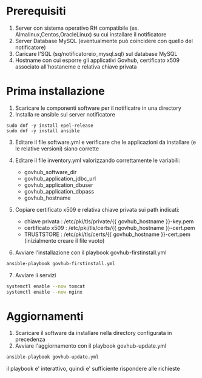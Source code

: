 # Prerequisiti
1. Server con sistema operativo RH compatibile (es. Almalinux,Centos,OracleLinux) su cui installare il notificatore
2. Server Database MySQL (eventualmente può coincidere con quello del notificatore)
3. Caricare l'SQL (sq/notificatoreio_mysql.sql) sul database MySQL
4. Hostname con cui esporre gli applicativi Govhub, certificato x509 associato all'hostaneme e relativa chiave privata

# Prima installazione
1. Scaricare le componenti software per il notificatre in una directory
2. Installa re ansible sul server notificatore
```
sudo dnf -y install epel-release
sudo dnf -y install ansible
```
3. Editare il file software.yml e verificare che le applicazioni da installare (e le relative versioni) siano corrette
4. Editare il file inventory.yml valorizzando correttamente le variabili:
   - govhub_software_dir
   - govhub_application_jdbc_url
   - govhub_application_dbuser
   - govhub_application_dbpass
   - govhub_hostname
5. Copiare certificato x509 e relativa chiave privata sui path indicati:
   - chiave privata   : /etc/pki/tls/private/{{ govhub_hostname }}-key.pem
   - certificato x509 : /etc/pki/tls/certs/{{ govhub_hostname }}-cert.pem
   - TRUSTSTORE : /etc/pki/tls/certs/{{ govhub_hostname }}-cert.pem (inizialmente creare il file vuoto)

6. Avviare l'installazione con il playbook govhub-firstinstall.yml
```bash
ansible-playbook govhub-firstinstall.yml
```
7. Avviare ii servizi
```bash
systemctl enable --now tomcat
systemctl enable --now nginx
```

# Aggiornamenti
1. Scaricare il software da installare nella directory configurata in precedenza
2. Avviare l'aggiornamento con il playbook govhub-update.yml
```bash
ansible-playbook govhub-update.yml
```
  il playbook e' interattivo, quindi e' sufficiente rispondere alle richieste